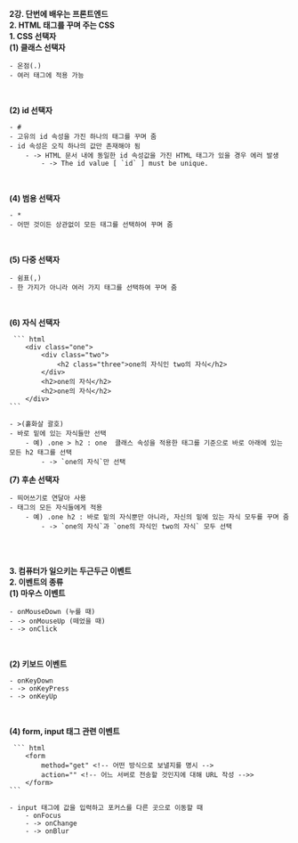 <b>2강. 단번에 배우는 프론트엔드</b><br>
<b>2. HTML 태그를 꾸며 주는 CSS</b><br>
<b>1. CSS 선택자</b><br>
<b>(1) 클래스 선택자</b>

    - 온점(.)
    - 여러 태그에 적용 가능

<br>

<b>(2) id 선택자</b>

    - #
    - 고유의 id 속성을 가진 하나의 태그를 꾸며 줌
    - id 속성은 오직 하나의 값만 존재해야 됨
        - -> HTML 문서 내에 동일한 id 속성값을 가진 HTML 태그가 있을 경우 에러 발생
            - -> The id value [ `id` ] must be unique.

<br>

<b>(4) 범용 선택자</b>

    - *
    - 어떤 것이든 상관없이 모든 태그를 선택하여 꾸며 줌

<br>

<b>(5) 다중 선택자</b>

    - 쉼표(,)
    - 한 가지가 아니라 여러 가지 태그를 선택하여 꾸며 줌

<br>

<b>(6) 자식 선택자</b>

     ``` html
        <div class="one">
            <div class="two">
                <h2 class="three">one의 자식인 two의 자식</h2>
            </div>
            <h2>one의 자식</h2>
            <h2>one의 자식</h2>
        </div>
    ```

    - >(홑화살 괄호)
    - 바로 밑에 있는 자식들만 선택
        - 예) .one > h2 : one  클래스 속성을 적용한 태그를 기준으로 바로 아래에 있는 모든 h2 태그를 선택
            - -> `one의 자식`만 선택

<b>(7) 후손 선택자</b>

    - 띄어쓰기로 연달아 사용
    - 태그의 모든 자식들에게 적용
        - 예) .one h2 : 바로 밑의 자식뿐만 아니라, 자신의 밑에 있는 자식 모두를 꾸며 줌
            - -> `one의 자식`과 `one의 자식인 two의 자식` 모두 선택

<br><br>

<b>3. 컴퓨터가 일으키는 두근두근 이벤트</b><br>
<b>2. 이벤트의 종류</b><br>
<b>(1) 마우스 이벤트</b>

    - onMouseDown (누를 때)
    - -> onMouseUp (떼었을 때)
    - -> onClick

<br>

<b>(2) 키보드 이벤트</b>

    - onKeyDown
    - -> onKeyPress
    - -> onKeyUp

<br>

<b>(4) form, input 태그 관련 이벤트</b>

     ``` html
        <form
            method="get" <!-- 어떤 방식으로 보낼지를 명시 -->
            action="" <!-- 어느 서버로 전송할 것인지에 대해 URL 작성 -->>
        </form>
    ```

    - input 태그에 값을 입력하고 포커스를 다른 곳으로 이동할 때
        - onFocus
        - -> onChange
        - -> onBlur
